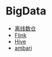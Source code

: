 # BigData

- [离线数仓](docs/BigData/离线数仓/README.md)
- [Flink](BigData/Flink/README.md)
- [Hive](BigData/Hive/README.md)
- [ambari](BigData/ambari/README.md)